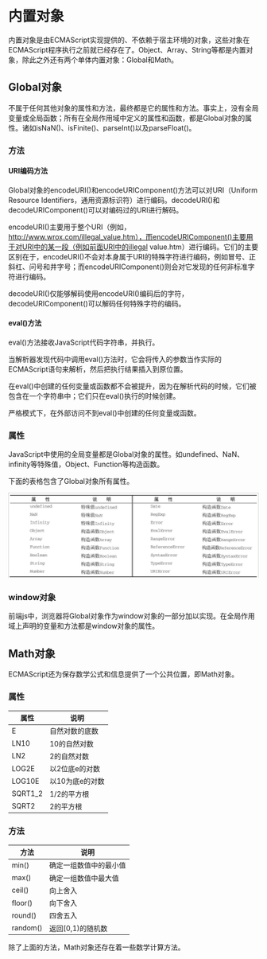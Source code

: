 # 内置对象

内置对象是由ECMAScript实现提供的、不依赖于宿主环境的对象，这些对象在ECMAScript程序执行之前就已经存在了。Object、Array、String等都是内置对象，除此之外还有两个单体内置对象：Global和Math。

## Global对象

不属于任何其他对象的属性和方法，最终都是它的属性和方法。事实上，没有全局变量或全局函数；所有在全局作用域中定义的属性和函数，都是Global对象的属性。诸如isNaN()、isFinite()、parseInt()以及parseFloat()。

### 方法

#### URI编码方法

Global对象的encodeURI()和encodeURIComponent()方法可以对URI（Uniform Resource Identifiers，通用资源标识符）进行编码。decodeURI()和decodeURIComponent()可以对编码过的URI进行解码。

encodeURI()主要用于整个URI（例如，http://www.wrox.com/illegal_value.htm），而encodeURIComponent()主要用于对URI中的某一段（例如前面URI中的illegal value.htm）进行编码。它们的主要区别在于，encodeURI()不会对本身属于URI的特殊字符进行编码，例如冒号、正斜杠、问号和井字号；而encodeURIComponent()则会对它发现的任何非标准字符进行编码。

decodeURI()仅能够解码使用encodeURI()编码后的字符，decodeURIComponent()可以解码任何特殊字符的编码。

#### eval()方法

eval()方法接收JavaScript代码字符串，并执行。

当解析器发现代码中调用eval()方法时，它会将传入的参数当作实际的ECMAScript语句来解析，然后把执行结果插入到原位置。

在eval()中创建的任何变量或函数都不会被提升，因为在解析代码的时候，它们被包含在一个字符串中；它们只在eval()执行的时候创建。

严格模式下，在外部访问不到eval()中创建的任何变量或函数。

### 属性

JavaScript中使用的全局变量都是Global对象的属性。如undefined、NaN、infinity等特殊值，Object、Function等构造函数。

下面的表格包含了Global对象所有属性。

![](../../../images/global.png)

### window对象

前端js中，浏览器将Global对象作为window对象的一部分加以实现。在全局作用域上声明的变量和方法都是window对象的属性。

## Math对象

ECMAScript还为保存数学公式和信息提供了一个公共位置，即Math对象。

### 属性

| 属性    | 说明            |
| ------- | --------------- |
| E       | 自然对数的底数  |
| LN10    | 10的自然对数    |
| LN2     | 2的自然对数     |
| LOG2E   | 以2位底e的对数  |
| LOG10E  | 以10为底e的对数 |
| SQRT1_2 | 1/2的平方根     |
| SQRT2   | 2的平方根       |

### 方法

| 方法     | 说明                   |
| -------- | ---------------------- |
| min()    | 确定一组数值中的最小值 |
| max()    | 确定一组数值中最大值   |
| ceil()   | 向上舍入               |
| floor()  | 向下舍入               |
| round()  | 四舍五入               |
| random() | 返回[0,1)的随机数      |

除了上面的方法，Math对象还存在着一些数学计算方法。